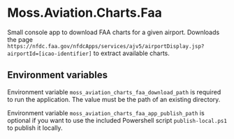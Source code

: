 # Moss.Aviation.Charts.Faa

Small console app to download FAA charts for a given airport. Downloads the page `https://nfdc.faa.gov/nfdcApps/services/ajv5/airportDisplay.jsp?airportId=[icao-identifier]` to extract available charts.

## Environment variables

Environment variable `moss_aviation_charts_faa_download_path` is required to run the application. The value must be the path of an existing directory.

Environment variable `moss_aviation_charts_faa_app_publish_path` is optional if you want to use the included Powershell script `publish-local.ps1` to publish it locally.
